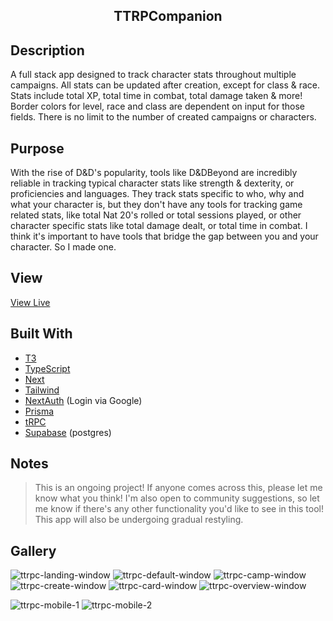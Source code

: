 <h2 align="center"> TTRPCompanion </h2>

## Description
A full stack app designed to track character stats throughout multiple campaigns. All stats can be updated after creation, except for class & race. Stats include total XP, total time in combat, total damage taken & more!  Border colors for level, race and class are dependent on input for those fields. There is no limit to the number of created campaigns or characters. 

## Purpose
With the rise of D&D's popularity, tools like D&DBeyond are incredibly reliable in tracking typical character stats like strength & dexterity, or proficiencies and languages. They track stats specific to who, why and what your character is, but they don't have any tools for tracking game related stats, like total Nat 20's rolled or total sessions played, or other character specific stats like total damage dealt, or total time in combat. I think it's important to have tools that bridge the gap between you and your character. So I made one. 

## View
[View Live](https://ttrpg-char-stats-v2.vercel.app/)

## Built With
- [T3](https://create.t3.gg/)
- [TypeScript](https://www.typescriptlang.org/)
- [Next](https://nextjs.org/docs)
- [Tailwind](https://tailwindcss.com/docs/installation)
- [NextAuth](https://next-auth.js.org/) (Login via Google)
- [Prisma](https://www.prisma.io/)
- [tRPC](https://trpc.io/docs/quickstart)
- [Supabase](https://supabase.com/) (postgres)

## Notes 
> This is an ongoing project! If anyone comes across this, please let me know what you think! I'm also open to community suggestions, so let me know if there's any other functionality you'd like to see in this tool! This app will also be undergoing gradual restyling. 

## Gallery
![ttrpc-landing-window](https://github.com/knlrvr/ttrpg-char-stats-v2/assets/91632194/bc9bf633-b773-4743-94cc-257efa74af2c)
![ttrpc-default-window](https://github.com/knlrvr/ttrpg-char-stats-v2/assets/91632194/a2a3fdd8-45ef-4b5d-83d3-d976f172ef9b)
![ttrpc-camp-window](https://github.com/knlrvr/ttrpg-char-stats-v2/assets/91632194/55fa02c9-ceb8-4692-ad17-ad5774f66639)
![ttrpc-create-window](https://github.com/knlrvr/ttrpg-char-stats-v2/assets/91632194/fa6997e3-1c15-4c71-8237-04811f8b1874)
![ttrpc-card-window](https://github.com/knlrvr/ttrpg-char-stats-v2/assets/91632194/037d0965-3a27-4532-b342-10935f3ca87a)
![ttrpc-overview-window](https://github.com/knlrvr/ttrpg-char-stats-v2/assets/91632194/fb3abf93-b3e8-4e21-aa5f-8545336bd806)

![ttrpc-mobile-1](https://github.com/knlrvr/ttrpg-char-stats-v2/assets/91632194/53338f9c-032e-4587-8e47-2489ca2fb9a9)
![ttrpc-mobile-2](https://github.com/knlrvr/ttrpg-char-stats-v2/assets/91632194/9691c2d8-98d7-4d5d-bb93-0323ef4e2f24)







